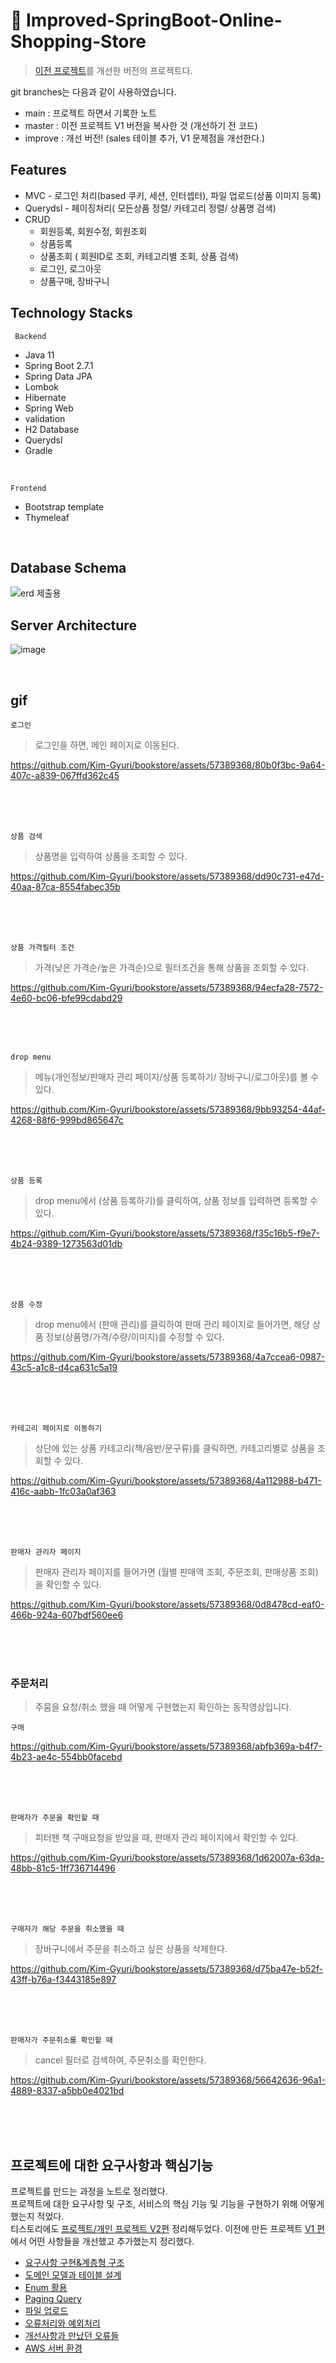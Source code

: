 # :pushpin: Improved-SpringBoot-Online-Shopping-Store
> [이전 프로젝트](https://github.com/Kim-Gyuri/SpringBoot-Online-Shopping-Store)를 개선한 버전의 프로젝트다.

git branches는 다음과 같이 사용하였습니다. <br>
- main : 프로젝트 하면서 기록한 노트
- master : 이전 프로젝트 V1 버전을 복사한 것 (개선하기 전 코드)
- improve : 개선 버전! (sales 테이블 추가, V1 문제점을 개선한다.)
## Features
+ MVC  - 로그인 처리(based 쿠키, 세션, 인터셉터), 파일 업로드(상품 이미지 등록)
+ Querydsl - 페이징처리( 모든상품 정렬/ 카테고리 정렬/ 상품명 검색)
+ CRUD
  + 회원등록, 회원수정, 회원조회
  + 상품등록
  + 상품조회 ( 회원ID로 조회, 카테고리별 조회,  상품 검색)
  + 로그인, 로그아웃 
  + 상품구매, 장바구니
  
## Technology Stacks
` Backend`
+ Java 11
+ Spring Boot 2.7.1
+ Spring Data JPA
+ Lombok
+ Hibernate
+ Spring Web
+ validation
+ H2 Database 
+ Querydsl
+ Gradle 
<br>

`Frontend`
+ Bootstrap template
+ Thymeleaf
<br>

## Database Schema
![erd 제출용](https://github.com/Kim-Gyuri/bookstore/assets/57389368/0627e85d-5a00-4fca-bc88-f6afa91e2625)

## Server Architecture
![image](https://github.com/Kim-Gyuri/bookstore/assets/57389368/821c9e9a-17ff-4a74-b4a1-32d8e675b3b1)

<br>

## gif
`로그인` <br>
> 로그인을 하면, 메인 페이지로 이동된다.

https://github.com/Kim-Gyuri/bookstore/assets/57389368/80b0f3bc-9a64-407c-a839-067ffd362c45

<br> <br> <br>

`상품 검색` <br>
> 상품명을 입력하여 상품을 조회할 수 있다.

https://github.com/Kim-Gyuri/bookstore/assets/57389368/dd90c731-e47d-40aa-87ca-8554fabec35b

<br> <br> <br>

`상품 가격필터 조건` <br>
> 가격(낮은 가격순/높은 가격순)으로 필터조건을 통해 상품을 조회할 수 있다.

https://github.com/Kim-Gyuri/bookstore/assets/57389368/94ecfa28-7572-4e60-bc06-bfe99cdabd29

<br> <br> <br>

`drop menu` 
> 메뉴(개인정보/판매자 관리 페이지/상품 등록하기/ 장바구니/로그아웃)를 볼 수 있다.

https://github.com/Kim-Gyuri/bookstore/assets/57389368/9bb93254-44af-4268-88f6-999bd865647c

<br> <br> <br>

`상품 등록` <br>
> drop menu에서 (상품 등록하기)를 클릭하여, 상품 정보를 입력하면 등록할 수 있다.

https://github.com/Kim-Gyuri/bookstore/assets/57389368/f35c16b5-f9e7-4b24-9389-1273563d01db

<br> <br> <br>

`상품 수정` <br>
> drop menu에서 (판매 관리)를 클릭하여 판매 관리 페이지로 들어가면, 해당 상품 정보(상품명/가격/수량/이미지)를 수정할 수 있다.

https://github.com/Kim-Gyuri/bookstore/assets/57389368/4a7ccea6-0987-43c5-a1c8-d4ca631c5a19

<br> <br> <br>

`카테고리 페이지로 이동하기`  <br>
> 상단에 있는 상품 카테고리(책/음반/문구류)를 클릭하면, 카테고리별로 상품을 조회할 수 있다.

https://github.com/Kim-Gyuri/bookstore/assets/57389368/4a112988-b471-416c-aabb-1fc03a0af363

<br> <br> <br>

`판매자 관리자 페이지` <br>
> 판매자 관리자 페이지를 들어가면 (월별 판매액 조회, 주문조회, 판매상품 조회)을 확인할 수 있다. <br>

https://github.com/Kim-Gyuri/bookstore/assets/57389368/0d8478cd-eaf0-466b-924a-607bdf560ee6

<br> <br> <br>

### 주문처리
> 주뭄을 요청/취소 했을 때 어떻게 구현했는지 확인하는 동작영상입니다.

`구매` <br>

https://github.com/Kim-Gyuri/bookstore/assets/57389368/abfb369a-b4f7-4b23-ae4c-554bb0facebd

<br> <br> <br>

`판매자가 주문을 확인할 때` <br>
> 피터팬 책 구매요청을 받았을 때, 판매자 관리 페이지에서 확인할 수 있다.

https://github.com/Kim-Gyuri/bookstore/assets/57389368/1d62007a-63da-48bb-81c5-1ff736714496

<br> <br> <br>

`구매자가 해당 주문을 취소했을 때` <br>
> 장바구니에서 주문을 취소하고 싶은 상품을 삭제한다.

https://github.com/Kim-Gyuri/bookstore/assets/57389368/d75ba47e-b52f-43ff-b76a-f3443185e897

<br> <br> <br>

`판매자가 주문취소를 확인할 때` <br>
> cancel 필터로 검색하여, 주문취소를 확인한다.

https://github.com/Kim-Gyuri/bookstore/assets/57389368/56642636-96a1-4889-8337-a5bb0e4021bd

<br> <br> <br>

## 프로젝트에 대한 요구사항과 핵심기능
프로젝트를 만드는 과정을 노트로 정리했다. <br> 프로젝트에 대한 요구사항 및 구조, 서비스의 핵심 기능 및 기능을 구현하기 위해 어떻게 했는지 적었다. <br> 
티스토리에도 [프로젝트/개인 프로젝트 V2편](https://thumper.tistory.com/category/%ED%94%84%EB%A1%9C%EC%A0%9D%ED%8A%B8/%EA%B0%9C%EC%9D%B8%20%ED%94%84%EB%A1%9C%EC%A0%9D%ED%8A%B8%20V2) 정리해두었다. 이전에 만든 프로젝트 [V1 편](https://thumper.tistory.com/category/%ED%94%84%EB%A1%9C%EC%A0%9D%ED%8A%B8/%EA%B0%9C%EC%9D%B8%20%ED%94%84%EB%A1%9C%EC%A0%9D%ED%8A%B8%20V1)에서 어떤 사항들을 개선했고 추가했는지 정리했다. <br>
+ [요구사항 구현&계층형 구조](https://github.com/Kim-Gyuri/Improved-SpringBoot-Online-Shopping-Store/blob/main/%EB%85%B8%ED%8A%B8/%EC%9A%94%EA%B5%AC%EC%82%AC%ED%95%AD%20%EA%B5%AC%ED%98%84%26%EA%B3%84%EC%B8%B5%ED%98%95%20%EA%B5%AC%EC%A1%B0.md)
+ [도메인 모델과 테이블 설계](https://github.com/Kim-Gyuri/Improved-SpringBoot-Online-Shopping-Store/blob/main/%EB%85%B8%ED%8A%B8/%EB%8F%84%EB%A9%94%EC%9D%B8%20%EB%AA%A8%EB%8D%B8%EA%B3%BC%20%ED%85%8C%EC%9D%B4%EB%B8%94%20%EC%84%A4%EA%B3%84.md)
+ [Enum 활용](https://github.com/Kim-Gyuri/Improved-SpringBoot-Online-Shopping-Store/blob/main/%EB%85%B8%ED%8A%B8/Enum%20%ED%99%9C%EC%9A%A9.md)
+ [Paging Query](https://github.com/Kim-Gyuri/Improved-SpringBoot-Online-Shopping-Store/blob/main/%EB%85%B8%ED%8A%B8/Paging%20Query.md)
+ [파일 업로드](https://github.com/Kim-Gyuri/Improved-SpringBoot-Online-Shopping-Store/blob/main/%EB%85%B8%ED%8A%B8/%ED%8C%8C%EC%9D%BC%20%EC%97%85%EB%A1%9C%EB%93%9C.md)
+ [오류처리와 예외처리](https://github.com/Kim-Gyuri/Improved-SpringBoot-Online-Shopping-Store/blob/main/%EB%85%B8%ED%8A%B8/%EC%98%A4%EB%A5%98%EC%B2%98%EB%A6%AC%EC%99%80%20%EC%98%88%EC%99%B8%EC%B2%98%EB%A6%AC.md)
+ [개선사항과 만났던 오류들](https://github.com/Kim-Gyuri/Improved-SpringBoot-Online-Shopping-Store/blob/main/%EB%85%B8%ED%8A%B8/%EA%B0%9C%EC%84%A0%EC%82%AC%ED%95%AD%EA%B3%BC%20%EB%A7%8C%EB%82%AC%EB%8D%98%20%EC%98%A4%EB%A5%98%EB%93%A4.md)
+ [AWS 서버 환경](https://github.com/Kim-Gyuri/bookstore/tree/main/%EB%85%B8%ED%8A%B8/AWS%20)
